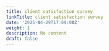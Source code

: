```yaml
---
title: client satisfaction survey
linkTitle: client satisfaction survey
date: '2025-04-29T17:09:00Z'
weight: 1
description: No content
draft: false
---
```



